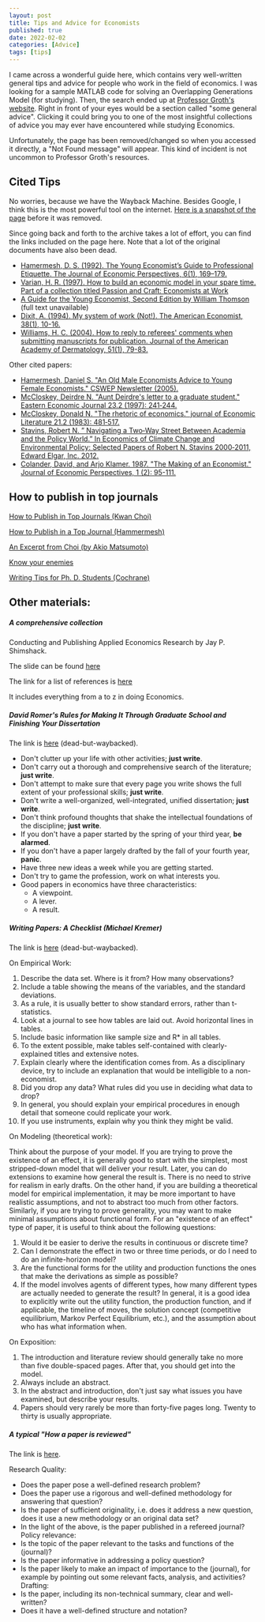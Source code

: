 ```yaml
---
layout: post
title: Tips and Advice for Economists
published: true
date: 2022-02-02
categories: [Advice]
tags: [tips]
---
```


I came across a wonderful guide here, which contains very well-written general tips and advice for people who work in the field of economics.
I was looking for a sample MATLAB code for solving an Overlapping Generations Model (for studying). Then, the search ended up at [Professor Groth's website](https://web.econ.ku.dk/okocg/).
Right in front of your eyes would be a section called "some general advice". 
Clicking it could bring you to one of the most insightful collections of advice you may ever have encountered while studying Economics.

Unfortunately, the page has been removed/changed so when you accessed it directly, a "Not Found message" will appear. 
This kind of incident is not uncommon to Professor Groth's resources.

## Cited Tips

No worries, because we have the Wayback Machine. 
Besides Google, I think this is the most powerful tool on the internet. [Here is a snapshot of the page](https://web.archive.org/web/20070610021332/http://www.econ.ku.dk/okocg/R%C3%A5d-skr-arbejder/Skriftlige%20arbejder.htm) before it was removed.

Since going back and forth to the archive takes a lot of effort, you can find the links included on the page here.
Note that a lot of the original documents have also been dead.

- [Hamermesh, D. S. (1992). The Young Economist’s Guide to Professional Etiquette. The Journal of Economic Perspectives, 6(1), 169–179.](https://pubs.aeaweb.org/doi/pdfplus/10.1257/jep.6.1.169?fbclid=IwAR0Fk7ji6eK_d17KcJftDvRLPSSc0yeg5wq4ND2-G9MZZo32QU9yvqMdCtY)
- [Varian, H. R. (1997). How to build an economic model in your spare time. Part of a collection titled Passion and Craft: Economists at Work](https://people.ischool.berkeley.edu/~hal/Papers/how.pdf)
- [A Guide for the Young Economist, Second Edition by William Thomson](https://mitpress.mit.edu/books/guide-young-economist-second-edition) (full text unavailable)
- [Dixit, A. (1994). My system of work (Not!). The American Economist, 38(1), 10-16.](https://www.princeton.edu/~dixitak/home/dixitwrk.pdf)
- [Williams, H. C. (2004). How to reply to referees' comments when submitting manuscripts for publication. Journal of the American Academy of Dermatology, 51(1), 79-83.](https://www.sciencedirect.com/science/article/pii/S0190962204005377?via%3Dihub)

Other cited papers:

- [Hamermesh, Daniel S. "An Old Male Economists Advice to Young Female Economists." CSWEP Newsletter (2005).](https://law.vanderbilt.edu/phd/An_Old_Male_Economists_Advice_to_Young_Female_Economists.pdf)
- [McCloskey, Deirdre N. "Aunt Deirdre's letter to a graduate student." Eastern Economic Journal 23.2 (1997): 241‐244.](https://web.holycross.edu/RePEc/eej/Archive/Volume23/V23N2P241_244.pdf)
- [McCloskey, Donald N. "The rhetoric of economics." journal of Economic Literature 21.2 (1983): 481‐517.](https://www.jstor.org/stable/2724987?seq=1#metadata_info_tab_contents)
- [Stavins, Robert N. ” Navigating a Two‐Way Street Between Academia and the Policy World.” In Economics of Climate Change and Environmental Policy: Selected Papers of Robert N. Stavins 2000‐2011, Edward Elgar, Inc. 2012.](https://scholar.harvard.edu/files/stavins/files/stavins_introduction_selected_papers_2.pdf)
- [Colander, David, and Arjo Klamer. 1987. "The Making of an Economist." Journal of Economic Perspectives, 1 (2): 95-111.](https://pubs.aeaweb.org/doi/pdfplus/10.1257/jep.1.2.95)

## How to publish in top journals

[How to Publish in Top Journals (Kwan Choi)](http://www3.nccu.edu.tw/~jthuang/publish.pdf)

[How to Publish in a Top Journal (Hammermesh)](http://www.principlesofeconometrics.com/poe5/writing/hammermesh.pdf)

[An Excerpt from Choi (by Akio Matsumoto)](https://www2.chuo-u.ac.jp/daigakuin/cplus/keijiban/reseachworkshop/HowToPublish.pdf)

[Know your enemies](https://davidcard.berkeley.edu/papers/JEL-9-Facts.pdf)

[Writing Tips for Ph. D. Students (Cochrane)](https://static1.squarespace.com/static/5e6033a4ea02d801f37e15bb/t/5eda74919c44fa5f87452697/1591374993570/phd_paper_writing.pdf)


## Other materials:

##### A comprehensive collection

Conducting and Publishing Applied Economics Research by Jay P. Shimshack.

The slide can be found [here](https://static1.squarespace.com/static/55e8ab64e4b0b55649c4ab64/t/59d73b99f43b5586a0484a22/1507277732282/beatty_shimshack_applied_econ_papers.pdf)

The link for a list of references is [here](https://www.acem.sjtu.edu.cn/resume/20220202/TZ_GUEST/8314437542/Shimshack_SJT_Bio_and_Outline_2017.pdf)

It includes everything from a to z in doing Economics.

##### David Romer's Rules for Making It Through Graduate School and Finishing Your Dissertation

The link is [here](https://web.archive.org/web/20070611203317/http://econ161.berkeley.edu/Teaching_Folder/Romers_rules.html) (dead-but-waybacked).

- Don't clutter up your life with other activities; **just write**.
- Don't carry out a thorough and comprehensive search of the literature; **just write**.
- Don't attempt to make sure that every page you write shows the full extent of your professional skills; **just write**.
- Don't write a well-organized, well-integrated, unified dissertation; **just write**.
- Don't think profound thoughts that shake the intellectual foundations of the discipline; **just write**.
- If you don't have a paper started by the spring of your third year, **be alarmed**.
- If you don't have a paper largely drafted by the fall of your fourth year, **panic**.
- Have three new ideas a week while you are getting started.
- Don't try to game the profession, work on what interests you.
- Good papers in economics have three characteristics:
  - A viewpoint.
  - A lever.
  - A result.

##### Writing Papers: A Checklist (Michael Kremer)

The link is [here](https://web.archive.org/web/20070802095624/http://post.economics.harvard.edu/faculty/kremer/papers/checklist.pdf) (dead-but-waybacked).

On Empirical Work:

1. Describe the data set. Where is it from? How many observations?
2. Include a table showing the means of the variables, and the standard deviations.
3. As a rule, it is usually better to show standard errors, rather than t-statistics.
4. Look at a journal to see how tables are laid out. Avoid horizontal lines in tables.
5. Include basic information like sample size and R* in all tables.
6. To the extent possible, make tables self-contained with clearly-explained titles and extensive notes.
7. Explain clearly where the identification comes from. As a disciplinary device, try to include an explanation that would be intelligible to a non-economist.
8. Did you drop any data? What rules did you use in deciding what data to drop?
9. In general, you should explain your empirical procedures in enough detail that someone could replicate your work.
10. If you use instruments, explain why you think they might be valid.

On Modeling (theoretical work):

Think about the purpose of your model. If you are trying to prove the existence of an effect, it is generally good to start with the simplest, most stripped-down model that will deliver your result. Later, you can do extensions to examine how general the result is. There is no need to strive for realism in early drafts. On the other hand, if you are building a theoretical model for empirical implementation, it may be more important to have realistic assumptions, and not to abstract too much from other factors. Similarly, if you are trying to prove generality, you may want to make minimal assumptions about functional form. For an "existence of an effect" type of paper, it is useful to think about the following questions:
1. Would it be easier to derive the results in continuous or discrete time?
2. Can I demonstrate the effect in two or three time periods, or do I need to do an infinite-horizon model?
3. Are the functional forms for the utility and production functions the ones that make the derivations as simple as possible?
4. If the model involves agents of different types, how many different types are actually needed to generate the result?
In general, it is a good idea to explicitly write out the utility function, the production function, and if applicable, the timeline of moves, the solution concept (competitive equilibrium, Markov Perfect Equilibrium, etc.), and the assumption about who has what information when.

On Exposition:

1. The introduction and literature review should generally take no more than five double-spaced pages. After that, you should get into the model.
2. Always include an abstract.
3. In the abstract and introduction, don't just say what issues you have examined, but describe your results.
4. Papers should very rarely be more than forty-five pages long. Twenty to thirty is usually appropriate.

##### A typical "How a paper is reviewed"

The link is [here](https://web.econ.ku.dk/okocg/Forside/Evaluating%20a%20research%20article.pdf).

Research Quality:
- Does the paper pose a well-defined research problem?
- Does the paper use a rigorous and well-defined methodology for answering that question?
- Is the paper of sufficient originality, i.e. does it address a new question, does it use a new methodology or an original data set?
- In the light of the above, is the paper published in a refereed journal?
Policy relevance:
- Is the topic of the paper relevant to the tasks and functions of the (journal)?
- Is the paper informative in addressing a policy question?
- Is the paper likely to make an impact of importance to the (journal), for example by pointing out some relevant facts, analysis, and activities?
Drafting:
- Is the paper, including its non-technical summary, clear and well-written?
- Does it have a well-defined structure and notation?

